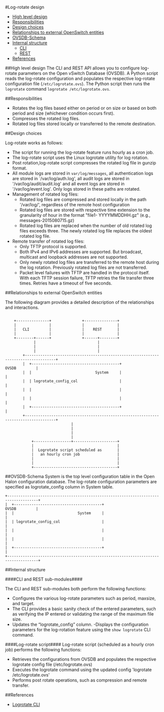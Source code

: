 #Log-rotate design

- [High level design](#high-level-design)
- [Responsibilities](#responsibilities)
- [Design choices](#design-choices)
- [Relationships to external OpenSwitch entities](#relationships-to-external-openswitch-entities)
- [OVSDB-Schema](#ovsdb-schema)
- [Internal structure](#internal-structure)
   - [CLI](#cli)
   - [REST](#rest)
- [References](#references)

##High level design
The CLI and REST API allows you to configure log-rotate parameters on the Open vSwitch Database (OVSDB). A Python script reads the log-rotate configuration and populates the respective log-rotate configuration file (`/etc/logrotate.ovs`). The Python script then runs the `logrotate` command `logrotate /etc/logrotate.ovs`.


##Responsibilities



  - Rotates the log files based either on period or on size or based on both period and size (whichever condition occurs first).
  - Compresses the rotated log files.
  - Rotated log files stored locally or transferred to the remote destination.


##Design choices

Log-rotate works as follows:

- The script for running the log-rotate feature runs hourly as a cron job.
- The log-rotate script uses the Linux logrotate utility for log rotation.
- Post rotation,log-rotate script compresses the rotated log file in gunzip format.
- All module logs are stored in `var/log/messages`, all authentication logs are stored in `/var/log/auth.log', all audit logs are stored in '/var/log/audit/audit.log' and all event logs are stored in '/var/log/event.log'. Only logs stored in these paths are rotated.
- Management of rotated log files:
  - Rotated log files are compressed and stored locally in the path '/var/log/', regardless of the remote host configuration 
  - Rotated log files are stored with respective time extension to the granularity of hour in the format "file1- YYYYMMDDHH.gz" (e.g., messages-2015080715.gz)
  - Rotated log files are replaced when the number of old rotated log files exceeds three. The newly rotated log file replaces the oldest rotated log file.
- Remote transfer of rotated log files:
  -  Only TFTP protocol is supported.
  -  Both IPv4 and IPv6 addresses are supported. But broadcast, multicast and loopback addresses are not supported.
  -  Only newly rotated log files are transferred to the remote host during the log rotation. Previously rotated log files are not transferred.
  -  Packet level failures with TFTP are handled in the protocol itself. With each TFTP session failure, TFTP retries the file transfer three times. Retries have a  timeout of five seconds.


##Relationships to external OpenSwitch entities

The following diagram provides a detailed description of the relationships and interactions.
```ditaa

	+---------------+              +---------------+
	|               |              |               |
	|   CLI         |              |    REST       |
	|               |              |               |
	+--------+------+              +------+--------+
	         |                            |
	         |                            |
	         |                            |
	    +------------------------------------------------------------------------------------+
	    |  +----------------------------------------+                          OVSDB         |
	    |  |                             System     |                                        |
	    |  | logrotate_config_col                   |                                        |
	    |  |                                        |                                        |
	    |  |                                        |                                        |
	    |  +----------------------------------------+                                        |
	    +------------------------------------------------------------------------------------+
	                          |
	                          |
	                          |
	                          |
	        +-----------------+--------------------+
	        |                                      |
	        |  Logrotate script scheduled as       |
	        |   an hourly cron job                 |
	        |                                      |
	        |                                      |
	        +--------------------------------------+
```

##OVSDB-Schema
System is the top level configuration table in the Open Halon configuration database.
The log-rotate configuration parameters are specified as logrotate\_config column in System table.

	+------------------------------------------------------------------------------------+
	|  +----------------------------------------+                          OVSDB         |
	|  |                             System     |                                        |
	|  | logrotate_config_col                   |                                        |
	|  |                                        |                                        |
	|  |                                        |                                        |
	|  +----------------------------------------+                                        |
	+------------------------------------------------------------------------------------+


##Internal structure

####CLI and REST sub-modules####

The CLI and REST sub-modules both perform the following functions:
  - Configures the various log-rotate parameters such as period, maxsize, and target.
  - The CLI provides a basic sanity check of the entered parameters, such as verifying the IP entered or validating the range of the maximum file size.
  - Updates the “logrotate_config” column.
  -Displays the configuration parameters for the log-rotation feature using the `show logrotate` CLI command.

####Log-rotate script####
Log-rotate script (scheduled as a hourly cron job) performs the following functions:

- Retrieves the configurations from OVSDB and populates the respective logrotate config file (/etc/logrotate.ovs)
- Executes the logrotate command using the updated config 'logrotate /etc/logrotate.ovs'
- Performs post rotate operations, such as compression and remote transfer.

##References

* [Logrotate CLI](http://www.openswitch.net/documents/user/Logrotate_cli)


<!-- Include references to any other modules that interact with this module directly or through the database model. For example, CLI, REST, etc.
ops-fand might provide reference to ops-sensord, etc. -->
